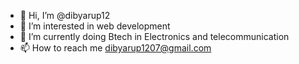- 👋 Hi, I’m @dibyarup12
- 👀 I’m interested in web development
- 🌱 I’m currently doing Btech in Electronics and telecommunication
- 📫 How to reach me 
      dibyarup1207@gmail.com


